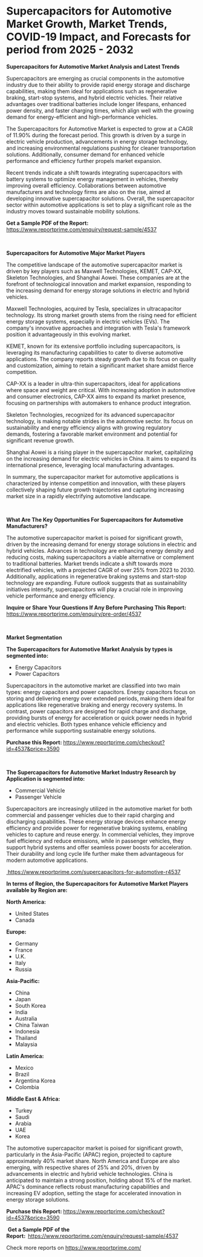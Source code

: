 <p><h1>Supercapacitors for Automotive Market Growth, Market Trends, COVID-19 Impact, and Forecasts for period from 2025 - 2032</h1></p><p><strong>Supercapacitors for Automotive Market Analysis and Latest Trends</strong></p>
<p><p>Supercapacitors are emerging as crucial components in the automotive industry due to their ability to provide rapid energy storage and discharge capabilities, making them ideal for applications such as regenerative braking, start-stop systems, and hybrid electric vehicles. Their relative advantages over traditional batteries include longer lifespans, enhanced power density, and faster charging times, which align well with the growing demand for energy-efficient and high-performance vehicles.</p><p>The Supercapacitors for Automotive Market is expected to grow at a CAGR of 11.90% during the forecast period. This growth is driven by a surge in electric vehicle production, advancements in energy storage technology, and increasing environmental regulations pushing for cleaner transportation solutions. Additionally, consumer demand for enhanced vehicle performance and efficiency further propels market expansion.</p><p>Recent trends indicate a shift towards integrating supercapacitors with battery systems to optimize energy management in vehicles, thereby improving overall efficiency. Collaborations between automotive manufacturers and technology firms are also on the rise, aimed at developing innovative supercapacitor solutions. Overall, the supercapacitor sector within automotive applications is set to play a significant role as the industry moves toward sustainable mobility solutions.</p></p>
<p><strong>Get a Sample PDF of the Report:&nbsp;</strong> <a href="https://www.reportprime.com/enquiry/request-sample/4537?utm_campaign=3175&utm_medium=2&utm_source=Github&utm_content=ia&utm_term=19032025&utm_id=supercapacitors-for-automotive">https://www.reportprime.com/enquiry/request-sample/4537</a></p>
<p>&nbsp;</p>
<p><strong>Supercapacitors for Automotive Major Market Players</strong></p>
<p><p>The competitive landscape of the automotive supercapacitor market is driven by key players such as Maxwell Technologies, KEMET, CAP-XX, Skeleton Technologies, and Shanghai Aowei. These companies are at the forefront of technological innovation and market expansion, responding to the increasing demand for energy storage solutions in electric and hybrid vehicles.</p><p>Maxwell Technologies, acquired by Tesla, specializes in ultracapacitor technology. Its strong market growth stems from the rising need for efficient energy storage systems, especially in electric vehicles (EVs). The company's innovative approaches and integration with Tesla's framework position it advantageously in this evolving market.</p><p>KEMET, known for its extensive portfolio including supercapacitors, is leveraging its manufacturing capabilities to cater to diverse automotive applications. The company reports steady growth due to its focus on quality and customization, aiming to retain a significant market share amidst fierce competition.</p><p>CAP-XX is a leader in ultra-thin supercapacitors, ideal for applications where space and weight are critical. With increasing adoption in automotive and consumer electronics, CAP-XX aims to expand its market presence, focusing on partnerships with automakers to enhance product integration.</p><p>Skeleton Technologies, recognized for its advanced supercapacitor technology, is making notable strides in the automotive sector. Its focus on sustainability and energy efficiency aligns with growing regulatory demands, fostering a favorable market environment and potential for significant revenue growth.</p><p>Shanghai Aowei is a rising player in the supercapacitor market, capitalizing on the increasing demand for electric vehicles in China. It aims to expand its international presence, leveraging local manufacturing advantages.</p><p>In summary, the supercapacitor market for automotive applications is characterized by intense competition and innovation, with these players collectively shaping future growth trajectories and capturing increasing market size in a rapidly electrifying automotive landscape.</p></p>
<p>&nbsp;</p>
<p><strong>What Are The Key Opportunities For Supercapacitors for Automotive Manufacturers?</strong></p>
<p><p>The automotive supercapacitor market is poised for significant growth, driven by the increasing demand for energy storage solutions in electric and hybrid vehicles. Advances in technology are enhancing energy density and reducing costs, making supercapacitors a viable alternative or complement to traditional batteries. Market trends indicate a shift towards more electrified vehicles, with a projected CAGR of over 25% from 2023 to 2030. Additionally, applications in regenerative braking systems and start-stop technology are expanding. Future outlook suggests that as sustainability initiatives intensify, supercapacitors will play a crucial role in improving vehicle performance and energy efficiency.</p></p>
<p><strong>Inquire or Share Your Questions If Any Before Purchasing This Report:</strong> <a href="https://www.reportprime.com/enquiry/pre-order/4537?utm_campaign=3175&utm_medium=2&utm_source=Github&utm_content=ia&utm_term=19032025&utm_id=supercapacitors-for-automotive">https://www.reportprime.com/enquiry/pre-order/4537</a></p>
<p>&nbsp;</p>
<p><strong>Market Segmentation</strong></p>
<p><strong>The Supercapacitors for Automotive Market Analysis by types is segmented into:</strong></p>
<p><ul><li>Energy Capacitors</li><li>Power Capacitors</li></ul></p>
<p><p>Supercapacitors in the automotive market are classified into two main types: energy capacitors and power capacitors. Energy capacitors focus on storing and delivering energy over extended periods, making them ideal for applications like regenerative braking and energy recovery systems. In contrast, power capacitors are designed for rapid charge and discharge, providing bursts of energy for acceleration or quick power needs in hybrid and electric vehicles. Both types enhance vehicle efficiency and performance while supporting sustainable energy solutions.</p></p>
<p><strong>Purchase this Report:&nbsp;</strong><a href="https://www.reportprime.com/checkout?id=4537&price=3590&utm_campaign=3175&utm_medium=2&utm_source=Github&utm_content=ia&utm_term=19032025&utm_id=supercapacitors-for-automotive">https://www.reportprime.com/checkout?id=4537&price=3590</a></p>
<p>&nbsp;</p>
<p><strong>The Supercapacitors for Automotive Market Industry Research by Application is segmented into:</strong></p>
<p><ul><li>Commercial Vehicle</li><li>Passenger Vehicle</li></ul></p>
<p><p>Supercapacitors are increasingly utilized in the automotive market for both commercial and passenger vehicles due to their rapid charging and discharging capabilities. These energy storage devices enhance energy efficiency and provide power for regenerative braking systems, enabling vehicles to capture and reuse energy. In commercial vehicles, they improve fuel efficiency and reduce emissions, while in passenger vehicles, they support hybrid systems and offer seamless power boosts for acceleration. Their durability and long cycle life further make them advantageous for modern automotive applications.</p></p>
<p><a href="https://www.reportprime.com/supercapacitors-for-automotive-r4537?utm_campaign=3175&utm_medium=2&utm_source=Github&utm_content=ia&utm_term=19032025&utm_id=supercapacitors-for-automotive">&nbsp;https://www.reportprime.com/supercapacitors-for-automotive-r4537</a></p>
<p><strong>In terms of Region, the Supercapacitors for Automotive Market Players available by Region are:</strong></p>
<p>
    <p> <strong> North America: </strong>
        <ul>
            <li>United States</li>
            <li>Canada</li>
        </ul>
        </p> 
    <p> <strong> Europe: </strong>
        <ul>
            <li>Germany</li>
            <li>France</li>
            <li>U.K.</li>
            <li>Italy</li>
            <li>Russia</li>
        </ul>
        </p> 
    <p> <strong> Asia-Pacific: </strong>
        <ul>
            <li>China</li>
            <li>Japan</li>
            <li>South Korea</li>
            <li>India</li>
            <li>Australia</li>
            <li>China Taiwan</li>
            <li>Indonesia</li>
            <li>Thailand</li>
            <li>Malaysia</li>
        </ul>
        </p> 
    <p> <strong> Latin America: </strong>
        <ul>
            <li>Mexico</li>
            <li>Brazil</li>
            <li>Argentina Korea</li>
            <li>Colombia</li>
        </ul>
        </p> 
    <p> <strong> Middle East & Africa: </strong>
        <ul>
            <li>Turkey</li>
            <li>Saudi</li>
            <li>Arabia</li>
            <li>UAE</li>
            <li>Korea</li>
        </ul>
    </p>
    </p>
<p><p>The automotive supercapacitor market is poised for significant growth, particularly in the Asia-Pacific (APAC) region, projected to capture approximately 40% market share. North America and Europe are also emerging, with respective shares of 25% and 20%, driven by advancements in electric and hybrid vehicle technologies. China is anticipated to maintain a strong position, holding about 15% of the market. APAC's dominance reflects robust manufacturing capabilities and increasing EV adoption, setting the stage for accelerated innovation in energy storage solutions.</p></p>
<p><strong>Purchase this Report: </strong><a href="https://www.reportprime.com/checkout?id=4537&price=3590&utm_campaign=3175&utm_medium=2&utm_source=Github&utm_content=ia&utm_term=19032025&utm_id=supercapacitors-for-automotive">https://www.reportprime.com/checkout?id=4537&price=3590</a></p>
<p>&nbsp;<strong>Get a Sample PDF of the Report:&nbsp;&nbsp;</strong><a href="https://www.reportprime.com/enquiry/request-sample/4537?utm_campaign=3175&utm_medium=2&utm_source=Github&utm_content=ia&utm_term=19032025&utm_id=supercapacitors-for-automotive">https://www.reportprime.com/enquiry/request-sample/4537</a></p>
<p><strong></strong></p>
<p>Check more reports on <a href="https://www.reportprime.com/?utm_campaign=3175&utm_medium=2&utm_source=Github&utm_content=ia&utm_term=19032025&utm_id=supercapacitors-for-automotive">https://www.reportprime.com/</a></p>